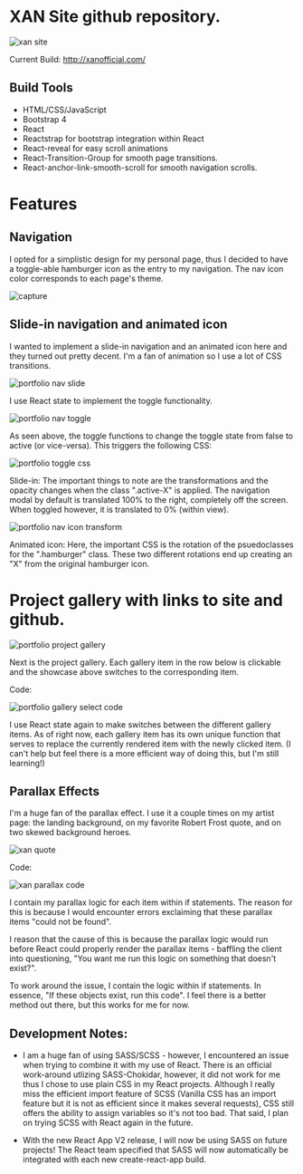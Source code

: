 # XAN Site github repository.

![xan site](https://user-images.githubusercontent.com/37781362/45939818-2ad82300-bf8a-11e8-99b0-497568251649.png)

Current Build: http://xanofficial.com/

## Build Tools

- HTML/CSS/JavaScript
- Bootstrap 4
- React
- Reactstrap for bootstrap integration within React
- React-reveal for easy scroll animations
- React-Transition-Group for smooth page transitions.
- React-anchor-link-smooth-scroll for smooth navigation scrolls.

# Features

## Navigation

I opted for a simplistic design for my personal page, thus I decided to have a toggle-able hamburger icon as the entry to my navigation. The nav icon color corresponds to each page's theme.

![capture](https://user-images.githubusercontent.com/37781362/46927899-c0485f00-cfec-11e8-9484-47b7c9f82558.PNG)

## Slide-in navigation and animated icon

I wanted to implement a slide-in navigation and an animated icon here and they turned out pretty decent. I'm a fan of animation so I use a lot of CSS transitions.

![portfolio nav slide](https://user-images.githubusercontent.com/37781362/46115025-238f6000-c1aa-11e8-8835-ecfdb179b721.PNG)

I use React state to implement the toggle functionality.

![portfolio nav toggle](https://user-images.githubusercontent.com/37781362/46115410-9d741900-c1ab-11e8-9192-3ab6e9eb9021.png)

As seen above, the toggle functions to change the toggle state from false to active (or vice-versa). This triggers the following CSS:

![portfolio toggle css](https://user-images.githubusercontent.com/37781362/46115570-7702ad80-c1ac-11e8-9365-57cd226b92a7.PNG)

Slide-in: The important things to note are the transformations and the opacity changes when the class ".active-X" is applied. The navigation modal by default is translated 100% to the right, completely off the screen. When toggled however, it is translated to 0% (within view).

![portfolio nav icon transform](https://user-images.githubusercontent.com/37781362/46116743-6c4b1700-c1b2-11e8-9631-47f2c41345bf.PNG)

Animated icon: Here, the important CSS is the rotation of the psuedoclasses for the ".hamburger" class. These two different rotations end up creating an "X" from the original hamburger icon.

# Project gallery with links to site and github.

![portfolio project gallery](https://user-images.githubusercontent.com/37781362/46116907-35c1cc00-c1b3-11e8-9da3-3bc98386ffbb.PNG)

Next is the project gallery. Each gallery item in the row below is clickable and the showcase above switches to the corresponding item.

Code:

![portfolio gallery select code](https://user-images.githubusercontent.com/37781362/46117045-e0d28580-c1b3-11e8-99ff-2e9e567445da.PNG)

I use React state again to make switches between the different gallery items. As of right now, each gallery item has its own unique function that serves to replace the currently rendered item with the newly clicked item. (I can't help but feel there is a more efficient way of doing this, but I'm still learning!)

## Parallax Effects

I'm a huge fan of the parallax effect. I use it a couple times on my artist page: the landing background, on my favorite Robert Frost quote, and on two skewed background heroes.

![xan quote](https://user-images.githubusercontent.com/37781362/46117653-48d69b00-c1b7-11e8-8cb7-469ad09e9d63.PNG)

Code:

![xan parallax code](https://user-images.githubusercontent.com/37781362/46117643-32304400-c1b7-11e8-9628-a8f001e14070.PNG)

I contain my parallax logic for each item within if statements. The reason for this is because I would encounter errors exclaiming that these parallax items "could not be found".

I reason that the cause of this is because the parallax logic would run before React could properly render the parallax items - baffling the client into questioning, "You want me run this logic on something that doesn't exist?".

To work around the issue, I contain the logic within if statements. In essence, "If these objects exist, run this code". I feel there is a better method out there, but this works for me for now.

## Development Notes:

- I am a huge fan of using SASS/SCSS - however, I encountered an issue when trying to combine it with my use of React. There is an official work-around utlizing SASS-Chokidar, however, it did not work for me thus I chose to use plain CSS in my React projects. Although I really miss the efficient import feature of SCSS (Vanilla CSS has an import feature but it is not as efficient since it makes several requests), CSS still offers the ability to assign variables so it's not too bad. That said, I plan on trying SCSS with React again in the future.

- With the new React App V2 release, I will now be using SASS on future projects! The React team specified that SASS will now automatically be integrated with each new create-react-app build.
